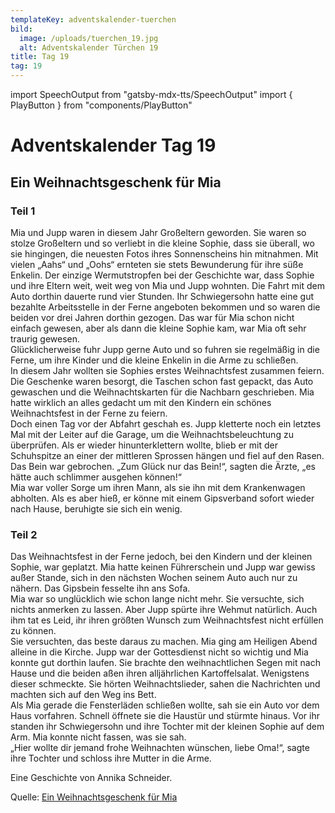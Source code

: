 ```yaml
---
templateKey: adventskalender-tuerchen
bild:
  image: /uploads/tuerchen_19.jpg
  alt: Adventskalender Türchen 19
title: Tag 19
tag: 19
---
```


import SpeechOutput from "gatsby-mdx-tts/SpeechOutput"
import { PlayButton } from "components/PlayButton"

<SpeechOutput id="adventskalender-tag-19-teil-1" customPlayButton={PlayButton}>

# Adventskalender Tag 19

## Ein Weihnachtsgeschenk für Mia

### Teil 1

Mia und Jupp waren in diesem Jahr Großeltern geworden. Sie waren so stolze Großeltern und so verliebt in die kleine Sophie, dass sie überall, wo sie hingingen, die neuesten Fotos ihres Sonnenscheins hin mitnahmen. Mit vielen „Aahs“ und „Oohs“ ernteten sie stets Bewunderung für ihre süße Enkelin. Der einzige Wermutstropfen bei der Geschichte war, dass Sophie und ihre Eltern weit, weit weg von Mia und Jupp wohnten. Die Fahrt mit dem Auto dorthin dauerte rund vier Stunden. Ihr Schwiegersohn hatte eine gut bezahlte Arbeitsstelle in der Ferne angeboten bekommen und so waren die beiden vor drei Jahren dorthin gezogen. Das war für Mia schon nicht einfach gewesen, aber als dann die kleine Sophie kam, war Mia oft sehr traurig gewesen.   
 Glücklicherweise fuhr Jupp gerne Auto und so fuhren sie regelmäßig in die Ferne, um ihre Kinder und die kleine Enkelin in die Arme zu schließen.   
In diesem Jahr wollten sie Sophies erstes Weihnachtsfest zusammen feiern. Die Geschenke waren besorgt, die Taschen schon fast gepackt, das Auto gewaschen und die Weihnachtskarten für die Nachbarn geschrieben. Mia hatte wirklich an alles gedacht um mit den Kindern ein schönes Weihnachtsfest in der Ferne zu feiern.   
Doch einen Tag vor der Abfahrt geschah es. Jupp kletterte noch ein letztes Mal mit der Leiter auf die Garage, um die Weihnachtsbeleuchtung zu überprüfen. Als er wieder hinunterklettern wollte, blieb er mit der Schuhspitze an einer der mittleren Sprossen hängen und fiel auf den Rasen. Das Bein war gebrochen. „Zum Glück nur das Bein!“, sagten die Ärzte, „es hätte auch schlimmer ausgehen können!“  
Mia war voller Sorge um ihren Mann, als sie ihn mit dem Krankenwagen abholten. Als es aber hieß, er könne mit einem Gipsverband sofort wieder nach Hause, beruhigte sie sich ein wenig.

</SpeechOutput>

<SpeechOutput id="adventskalender-tag-19-teil-2" customPlayButton={PlayButton}>

### Teil 2

Das Weihnachtsfest in der Ferne jedoch, bei den Kindern und der kleinen Sophie, war geplatzt. Mia hatte keinen Führerschein und Jupp war gewiss außer Stande, sich in den nächsten Wochen seinem Auto auch nur zu nähern. Das Gipsbein fesselte ihn ans Sofa.   
Mia war so unglücklich wie schon lange nicht mehr. Sie versuchte, sich nichts anmerken zu lassen. Aber Jupp spürte ihre Wehmut natürlich. Auch ihm tat es Leid, ihr ihren größten Wunsch zum Weihnachtsfest nicht erfüllen zu können.   
 Sie versuchten, das beste daraus zu machen. Mia ging am Heiligen Abend alleine in die Kirche. Jupp war der Gottesdienst nicht so wichtig und Mia konnte gut dorthin laufen.
Sie brachte den weihnachtlichen Segen mit nach Hause und die beiden aßen ihren alljährlichen Kartoffelsalat. Wenigstens dieser schmeckte. Sie hörten Weihnachtslieder, sahen die Nachrichten und machten sich auf den Weg ins Bett.   
 Als Mia gerade die Fensterläden schließen wollte, sah sie ein Auto vor dem Haus vorfahren. Schnell öffnete sie die Haustür und stürmte hinaus. Vor ihr standen ihr Schwiegersohn und ihre Tochter mit der kleinen Sophie auf dem Arm. Mia konnte nicht fassen, was sie sah.   
„Hier wollte dir jemand frohe Weihnachten wünschen, liebe Oma!“, sagte ihre Tochter und schloss ihre Mutter in die Arme.

Eine Geschichte von Annika Schneider.

Quelle: [Ein Weihnachtsgeschenk für Mia](https://mal-alt-werden.de/ein-weihnachtsgeschenk-fuer-mia-eine-kurze-weihnachtsgeschichte/)

</SpeechOutput>


